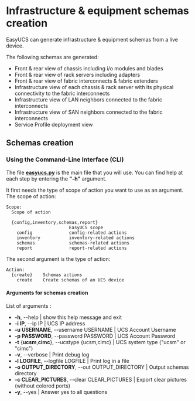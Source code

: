 # Infrastructure & equipment schemas creation

EasyUCS can generate infrastructure & equipment schemas from a live device.

The following schemas are generated:
* Front & rear view of chassis including i/o modules and blades
* Front & rear view of rack servers including adapters
* Front & rear view of fabric interconnects & fabric extenders
* Infrastructure view of each chassis & rack server with its physical connectivity to the fabric interconnects
* Infrastructure view of LAN neighbors connected to the fabric interconnects
* Infrastructure view of SAN neighbors connected to the fabric interconnects
* Service Profile deployment view


## Schemas creation

### Using the Command-Line Interface (CLI)

The file **[easyucs.py](../easyucs.py)** is the main file that you will use. 
You can find help at each step by entering the **"-h"** argument.

It first needs the type of scope of action you want to use as an argument.
The scope of action:
```
Scope:
  Scope of action

  {config,inventory,schemas,report}
                        EasyUCS scope
    config              config-related actions
    inventory           inventory-related actions
    schemas             schemas-related actions
    report              report-related actions
```

The second argument is the type of action:
```
Action:
  {create}    Schemas actions
    create    Create schemas of an UCS device
```

#### Arguments for schemas creation

List of arguments :

- **-h**, --help            | show this help message and exit
- **-i IP**, --ip IP        | UCS IP address
- **-u USERNAME**, --username USERNAME
                    | UCS Account Username
- **-p PASSWORD**, --password PASSWORD
                    | UCS Account Password
- **-t** {**ucsm**,**cimc**}, --ucstype {ucsm,cimc}
                    | UCS system type ("ucsm" or "cimc")
- **-v**, --verbose         | Print debug log
- **-l LOGFILE**, --logfile LOGFILE
                    | Print log in a file
- **-o OUTPUT_DIRECTORY**, --out OUTPUT_DIRECTORY
                    | Output schemas directory
- **-c CLEAR_PICTURES**, --clear CLEAR_PICTURES
                    | Export clear pictures (without colored ports)
- **-y**, --yes             | Answer yes to all questions
